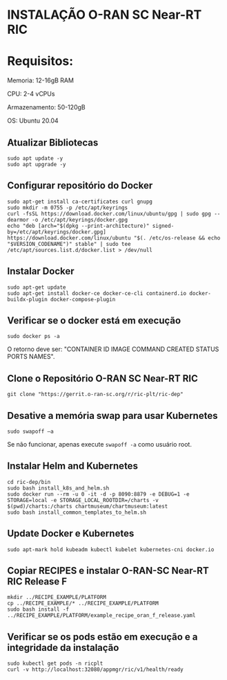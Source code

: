 # INSTALAÇÃO O-RAN SC Near-RT RIC
# Requisitos:
Memoria: 12-16gB RAM

CPU: 2-4 vCPUs

Armazenamento: 50-120gB

OS: Ubuntu 20.04

## Atualizar Bibliotecas
```
sudo apt update -y
sudo apt upgrade -y
```

## Configurar repositório do Docker
```
sudo apt-get install ca-certificates curl gnupg
sudo mkdir -m 0755 -p /etc/apt/keyrings
curl -fsSL https://download.docker.com/linux/ubuntu/gpg | sudo gpg --dearmor -o /etc/apt/keyrings/docker.gpg
echo "deb [arch="$(dpkg --print-architecture)" signed-by=/etc/apt/keyrings/docker.gpg] https://download.docker.com/linux/ubuntu "$(. /etc/os-release && echo "$VERSION_CODENAME")" stable" | sudo tee /etc/apt/sources.list.d/docker.list > /dev/null
```

## Instalar Docker
```
sudo apt-get update
sudo apt-get install docker-ce docker-ce-cli containerd.io docker-buildx-plugin docker-compose-plugin
```
## Verificar se o docker está em execução

```
sudo docker ps -a
```

O retorno deve ser: "CONTAINER ID   IMAGE     COMMAND   CREATED   STATUS    PORTS     NAMES".

## Clone o Repositório O-RAN SC Near-RT RIC 
```
git clone "https://gerrit.o-ran-sc.org/r/ric-plt/ric-dep"
```

## Desative a memória swap para usar Kubernetes
```
sudo swapoff –a
```
Se não funcionar, apenas execute `swapoff -a` como usuário root.

## Instalar Helm and Kubernetes
```
cd ric-dep/bin
sudo bash install_k8s_and_helm.sh
sudo docker run --rm -u 0 -it -d -p 8090:8879 -e DEBUG=1 -e STORAGE=local -e STORAGE_LOCAL_ROOTDIR=/charts -v $(pwd)/charts:/charts chartmuseum/chartmuseum:latest
sudo bash install_common_templates_to_helm.sh
```

## Update Docker e Kubernetes
```
sudo apt-mark hold kubeadm kubectl kubelet kubernetes-cni docker.io
```

## Copiar RECIPES e instalar O-RAN-SC Near-RT RIC Release F

```
mkdir ../RECIPE_EXAMPLE/PLATFORM
cp ../RECIPE_EXAMPLE/* ../RECIPE_EXAMPLE/PLATFORM
sudo bash install -f ../RECIPE_EXAMPLE/PLATFORM/example_recipe_oran_f_release.yaml 
```

## Verificar se os pods estão em execução e a integridade da instalação
```
sudo kubectl get pods -n ricplt
curl -v http://localhost:32080/appmgr/ric/v1/health/ready
```
